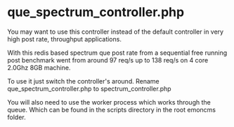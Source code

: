 # que_spectrum_controller.php

You may want to use this controller instead of the default controller in very high post rate, throughput applications.

With this redis based spectrum que post rate from a sequential free running post benchmark went from around 97 req/s up to 138 req/s on 4 core 2.0Ghz 8GB machine.

To use it just switch the controller's around. Rename que_spectrum_controller.php to spectrum_controller.php

You will also need to use the worker process which works through the queue.
Which can be found in the scripts directory in the root emoncms folder.
